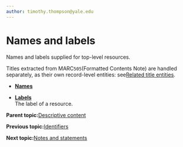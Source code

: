 ```yaml
---
author: timothy.thompson@yale.edu
---
```


# Names and labels

Names and labels supplied for top-level resources.

Titles extracted from MARC`505`\(Formatted Contents Note\) are handled separately, as their own record-level entities: see[Related title entities](../tasks/names-and-labels/related_title_entities.md).

-   **[Names](../tasks/names-and-labels/names.md)**  

-   **[Labels](../tasks/names-and-labels/labels.md)**  
The label of a resource.

**Parent topic:**[Descriptive content](../concepts/descriptive_content.md)

**Previous topic:**[Identifiers](../concepts/identifiers.md)

**Next topic:**[Notes and statements](../concepts/notes_and_statements.md)


